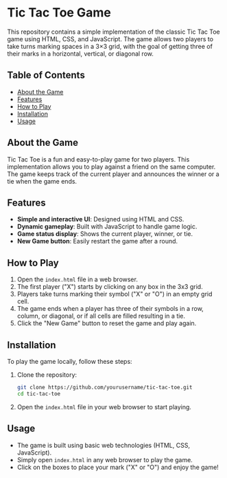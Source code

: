 # Tic Tac Toe Game

This repository contains a simple implementation of the classic Tic Tac Toe game using HTML, CSS, and JavaScript. The game allows two players to take turns marking spaces in a 3×3 grid, with the goal of getting three of their marks in a horizontal, vertical, or diagonal row.

## Table of Contents

- [About the Game](#about-the-game)
- [Features](#features)
- [How to Play](#how-to-play)
- [Installation](#installation)
- [Usage](#usage)

## About the Game

Tic Tac Toe is a fun and easy-to-play game for two players. This implementation allows you to play against a friend on the same computer. The game keeps track of the current player and announces the winner or a tie when the game ends.

## Features

- **Simple and interactive UI**: Designed using HTML and CSS.
- **Dynamic gameplay**: Built with JavaScript to handle game logic.
- **Game status display**: Shows the current player, winner, or tie.
- **New Game button**: Easily restart the game after a round.

## How to Play

1. Open the `index.html` file in a web browser.
2. The first player ("X") starts by clicking on any box in the 3x3 grid.
3. Players take turns marking their symbol ("X" or "O") in an empty grid cell.
4. The game ends when a player has three of their symbols in a row, column, or diagonal, or if all cells are filled resulting in a tie.
5. Click the "New Game" button to reset the game and play again.

## Installation

To play the game locally, follow these steps:

1. Clone the repository:

    ```bash
    git clone https://github.com/yourusername/tic-tac-toe.git
    cd tic-tac-toe
    ```

2. Open the `index.html` file in your web browser to start playing.

## Usage

- The game is built using basic web technologies (HTML, CSS, JavaScript).
- Simply open `index.html` in any web browser to play the game.
- Click on the boxes to place your mark ("X" or "O") and enjoy the game!


